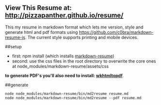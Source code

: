 ## View This Resume at: http://pizzapanther.github.io/resume/

This my resume in markdown format which lets me version, style and generate html and pdf formats using https://github.com/c0bra/markdown-resume-js. The current style supports printing and mobile devices.

##setup
* first: npm install (which installs [markdown-resume](https://github.com/there4/markdown-resume))
* second: use the css files in the root directory to overwrite the core ones at node_modules/markdown-resume/assets/css

__to generate PDF's you'll also need to install: [wkhtmltopdf](https://github.com/pdfkit/pdfkit/wiki/Installing-WKHTMLTOPDF)__.

##generate
```shell
node node_modules/markdown-resume/bin/md2resume resume.md
node node_modules/markdown-resume/bin/md2resume --pdf resume.md
```

